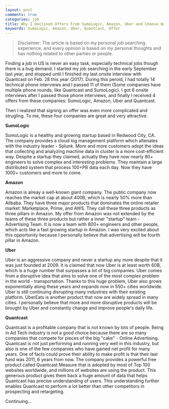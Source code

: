 ```yaml
---
layout: post
comments: true
categories: job
title: Why I Declined Offers From SumoLogic, Amazon, Uber and Choose Quantcast
keywords: SumoLogic, Amazon, Uber, Quantcast, Offer
---
```

> Disclaimer: The article is based on my personal job searching experience, and every opinion is based on my personal thoughts and has nothing related to other parties or people.

Finding a job in US is never an easy task, especially technical jobs though there is a hug demand. I started my job searching in the early September last year, and stopped until I finished
my last onsite interview with Quantcast on Feb. 28 this year (2017). During this peroid, I had totally 14 technical phone interviews and I passed 11 of them (Some companies have multiple phone rounds, like Quantcast and SumoLogic).
I got 6 onsite interviews after I passed those phone interviews, and finally I received 4 offers from these companies: SumoLogic, Amazon, Uber and Quantcast.

Then I realized that signing an offer was even more complicated and strugling. To me, these four companies are great and very attractive. 

**SumoLogic**

SumoLogic is a healthy and growing startup based in Redwood City, CA. The company provides a cloud log management platform which altenates with the industry leader - Splunk. More and more customers adopt the ideas that collecting and analyzing
machine data in cluster is a more cost-efficient way. Despite a startup they claimed, actually they have now nearly 80+ engineers to solve complex and interesting problems. They maintain a large distributed system that process 100+PB data each day.
Now they have 1000+ customers and more to come.

**Amazon**

Amazon is alreay a well-known giant company. The public company now reaches the market cap at about 400B, which is nearly 50% more than Alibaba. They have three major products that dominates the online retailer market: Marketplace, Prime, and AWS. They
call these three products as three pillars in Amazon. My offer from Amazon was not extended by the teams of these three products but rather a inner "startup" team - Advertising Team. It is now a team with 800+ engineers and other people, which acts like a
fast growing startup in Amazon. I was very excited about this opportunity because I personally believe that advertising will be fourth pillar in Amazon. 

**Uber**

Uber is an aggressive company and never a startup any more despite that it was just founded at 2009. It is claimed that now Uber is at least worth 60B, which is a huge number that surpasses a lot of big companies. Uber comes from a disruptive idea that aims to
solve one of the most complex problem in the world - transportation. Thanks to this huge problem, Uber also grows exponentially along these years and expands now in 550+ cities worldwide. Uber is still continuing disrupting many industries with their existing platform.
UberEats is another product that now are widely spread in many cities. I personally believe that more and more disruptive products will be brought by Uber and constantly change and improve people's daily life.

**Quantcast**

Quantcast is a profitable company that is not known by lots of people. Being in Ad Tech industry is not a good choice because there are so many companies that compete for pieces of the big "cake" - Online Advertising. Quantcast is not just performing and running very well 
in this industry, but also is one of the few companies who have gained net profit for many years. One of facts could prove their ability to make profit is that their last fund was 2011, 6 years from now. The company provides a powerful free product called Quantcast Measure that is adopted 
by most of Top 100 websites worldwide, and millions of websites are using the product. This generous product gives them back a huge amount of data that helps Quantcast has precise understanding of users. This understanding further enables Quantcast to perform a lot better than 
other competitors in prospecting and retargeting. 

Continuing...

